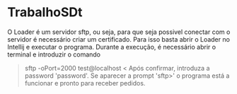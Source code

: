 # TrabalhoSDt
O Loader é um servidor sftp, ou seja, para que seja possivel conectar com o servidor é necessário criar um certificado.
Para isso basta abrir o Loader no Intellij e executar o programa.
Durante a execução, é necessário abrir o terminal e introduzir o comando
> sftp -oPort=2000 test@localhost <
Após confirmar, introduza a password 'password'.
Se aparecer a prompt 'sftp>' o programa está a funcionar e pronto para receber pedidos.
